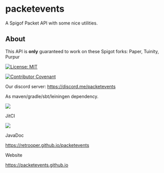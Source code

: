 # packetevents 

A Spigof Packet API with some nice utilities.

## About

This API is **only** guaranteed to work on these Spigot forks: Paper, Tuinity, Purpur

[![License: MIT](https://img.shields.io/badge/License-MIT-yellow.svg)](https://opensource.org/licenses/MIT)

[![Contributor Covenant](https://img.shields.io/badge/Contributor%20Covenant-v2.0%20adopted-ff69b4.svg)](CONTRIBUTOR_CODE_OF_CONDUCT.md)

Our discord server: https://discord.me/packetevents

As maven/gradle/sbt/leiningen dependency.

[![](https://jitpack.io/v/retrooper/packetevents.svg)](https://jitpack.io/#retrooper/packetevents)

JitCI

[![](https://jitci.com/gh/retrooper/packetevents/svg)](https://jitci.com/gh/retrooper/packetevents)

JavaDoc

https://retrooper.github.io/packetevents

Website 

https://packetevents.github.io
